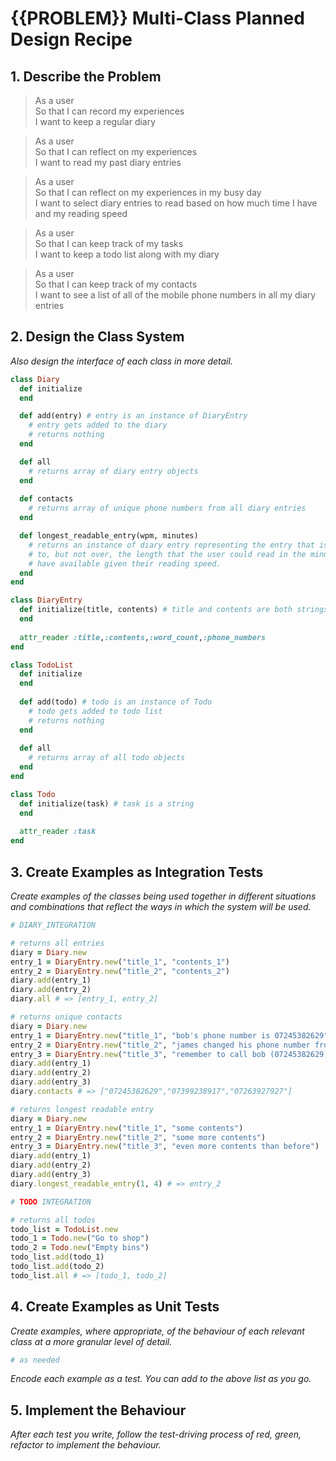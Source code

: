 # {{PROBLEM}} Multi-Class Planned Design Recipe

## 1. Describe the Problem

> As a user  
> So that I can record my experiences  
> I want to keep a regular diary

> As a user  
> So that I can reflect on my experiences  
> I want to read my past diary entries

> As a user  
> So that I can reflect on my experiences in my busy day  
> I want to select diary entries to read based on how much time I have and my reading speed

> As a user  
> So that I can keep track of my tasks  
> I want to keep a todo list along with my diary

> As a user  
> So that I can keep track of my contacts  
> I want to see a list of all of the mobile phone numbers in all my diary entries

## 2. Design the Class System

_Also design the interface of each class in more detail._

```ruby
class Diary
  def initialize
  end

  def add(entry) # entry is an instance of DiaryEntry
    # entry gets added to the diary
    # returns nothing
  end

  def all
    # returns array of diary entry objects
  end
  
  def contacts
    # returns array of unique phone numbers from all diary entries
  end

  def longest_readable_entry(wpm, minutes)
    # returns an instance of diary entry representing the entry that is closest 
    # to, but not over, the length that the user could read in the minutes they
    # have available given their reading speed.
  end
end

class DiaryEntry
  def initialize(title, contents) # title and contents are both strings
  end
  
  attr_reader :title,:contents,:word_count,:phone_numbers
end

class TodoList
  def initialize
  end
  
  def add(todo) # todo is an instance of Todo
    # todo gets added to todo list
    # returns nothing
  end
  
  def all
    # returns array of all todo objects
  end
end

class Todo
  def initialize(task) # task is a string
  end
  
  attr_reader :task
end
```

## 3. Create Examples as Integration Tests

_Create examples of the classes being used together in different situations and
combinations that reflect the ways in which the system will be used._

```ruby
# DIARY_INTEGRATION

# returns all entries
diary = Diary.new
entry_1 = DiaryEntry.new("title_1", "contents_1")
entry_2 = DiaryEntry.new("title_2", "contents_2")
diary.add(entry_1)
diary.add(entry_2)
diary.all # => [entry_1, entry_2]

# returns unique contacts
diary = Diary.new
entry_1 = DiaryEntry.new("title_1", "bob's phone number is 07245382629")
entry_2 = DiaryEntry.new("title_2", "james changed his phone number from 07399238917 to 07263927927")
entry_3 = DiaryEntry.new("title_3", "remember to call bob (07245382629) tomorrow")
diary.add(entry_1)
diary.add(entry_2)
diary.add(entry_3)
diary.contacts # => ["07245382629","07399238917","07263927927"]

# returns longest readable entry
diary = Diary.new
entry_1 = DiaryEntry.new("title_1", "some contents")
entry_2 = DiaryEntry.new("title_2", "some more contents")
entry_3 = DiaryEntry.new("title_3", "even more contents than before")
diary.add(entry_1)
diary.add(entry_2)
diary.add(entry_3)
diary.longest_readable_entry(1, 4) # => entry_2

# TODO INTEGRATION

# returns all todos
todo_list = TodoList.new
todo_1 = Todo.new("Go to shop")
todo_2 = Todo.new("Empty bins")
todo_list.add(todo_1)
todo_list.add(todo_2)
todo_list.all # => [todo_1, todo_2]
```

## 4. Create Examples as Unit Tests

_Create examples, where appropriate, of the behaviour of each relevant class at
a more granular level of detail._

```ruby
# as needed
```

_Encode each example as a test. You can add to the above list as you go._

## 5. Implement the Behaviour

_After each test you write, follow the test-driving process of red, green,
refactor to implement the behaviour._